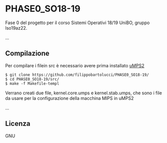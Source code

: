 # PHASE0_SO18-19
Fase 0 del progetto per il corso Sistemi Operativi 18/19 UniBO, gruppo lso19az22.

...

## Compilazione
Per compilare i filein src è necessario avere prima installato [uMPS2](https://github.com/tjonjic/umps)
```
$ git clone https://github.com/filippobartolucci/PHASE0_SO18-19/
$ cd PHASE0_SO18-19/src/
$ make -f Makefile-templ
``` 
Verrano creati due file, kernel.core.umps e kernel.stab.umps, che sono i file da usare per la configurazione della macchina MIPS in uMPS2

...

## Licenza 
GNU
